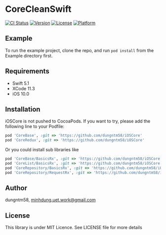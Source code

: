 # CoreCleanSwift

[![CI Status](https://img.shields.io/travis/dungntm58/iOSCore.svg?style=flat)](https://travis-ci.org/dungntm58/iOSCore)
[![Version](https://img.shields.io/cocoapods/v/iOSCore.svg?style=flat)](https://cocoapods.org/pods/iOSCore)
[![License](https://img.shields.io/cocoapods/l/iOSCore.svg?style=flat)](https://cocoapods.org/pods/iOSCore)
[![Platform](https://img.shields.io/cocoapods/p/iOSCore.svg?style=flat)](https://cocoapods.org/pods/iOSCore)

## Example

To run the example project, clone the repo, and run `pod install` from the Example directory first.

## Requirements

- Swift 5.1
- XCode 11.3
- iOS 10.0

## Installation

iOSCore is not pushed to CocoaPods. If you want to try, please add the following line to your Podfile:

```ruby
pod 'CoreBase', :git => 'https://github.com/dungntm58/iOSCore'
pod 'CoreRedux', :git => 'https://github.com/dungntm58/iOSCore'
```

Or you could install sub libraries like

```ruby
pod 'CoreBase/BasicsRx', :git => 'https://github.com/dungntm58/iOSCore'
pod 'CoreList/BasicsRx', :git => 'https://github.com/dungntm58/iOSCore'
pod 'CoreRepository/BasicsRx', :git => 'https://github.com/dungntm58/iOSCore'
pod 'CoreRepository/RequestRx', :git => 'https://github.com/dungntm58/iOSCore'
```
## Author

dungntm58, minhdung.uet.work@gmail.com

## License

This library is under MIT Licence. See LICENSE file for more details
